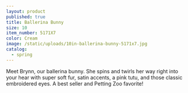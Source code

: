 ```yaml
---
layout: product
published: true
title: Ballerina Bunny
size: 10
item_number: 5171X7
color: Cream
image: /static/uploads/10in-ballerina-bunny-5171x7.jpg
catalog:
  - spring
---
```

Meet Brynn, our ballerina bunny. She spins and twirls her way right into your hear with super soft fur, satin accents, a pink tutu, and those classic embroidered eyes. A best seller and Petting Zoo favorite!
